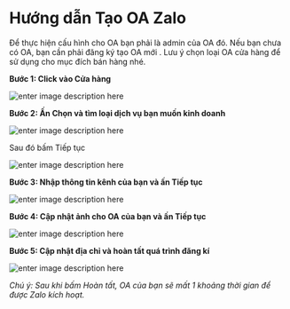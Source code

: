 # Hướng dẫn Tạo OA Zalo

Để thực hiện cấu hình cho OA bạn phải là admin của OA đó. Nếu bạn chưa có OA, bạn cần phải đăng ký tạo OA mới . Lưu ý chọn loại OA cửa hàng để sử dụng cho mục đích bán hàng nhé.

**Bước 1: Click vào Cửa hàng**

![enter image description here](https://static8.muarecdn.com/original/muare/images/2020/03/18/5496633_1.png)

**Bước 2: Ấn Chọn và tìm loại dịch vụ bạn muốn kinh doanh**

![enter image description here](https://static8.muarecdn.com/original/muare/images/2020/03/18/5496634_2.png)

Sau đó bấm Tiếp tục

![enter image description here](https://static8.muarecdn.com/original/muare/images/2020/03/18/5496636_3.png)

**Bước 3: Nhập thông tin kênh của bạn và ấn Tiếp tục**

![enter image description here](https://static8.muarecdn.com/original/muare/images/2020/03/18/5496641_4.png)

**Bước 4: Cập nhật ảnh cho OA của bạn và ấn Tiếp tục**

![enter image description here](https://static8.muarecdn.com/original/muare/images/2020/03/18/5496656_5.png)

**Bước 5: Cập nhật địa chỉ và hoàn tất quá trình đăng kí**

![enter image description here](https://static8.muarecdn.com/original/muare/images/2020/03/18/5496657_6.png)

*Chú ý: Sau khi bấm Hoàn tất, OA của bạn sẽ mất 1 khoảng thời gian để được Zalo kích hoạt.*

